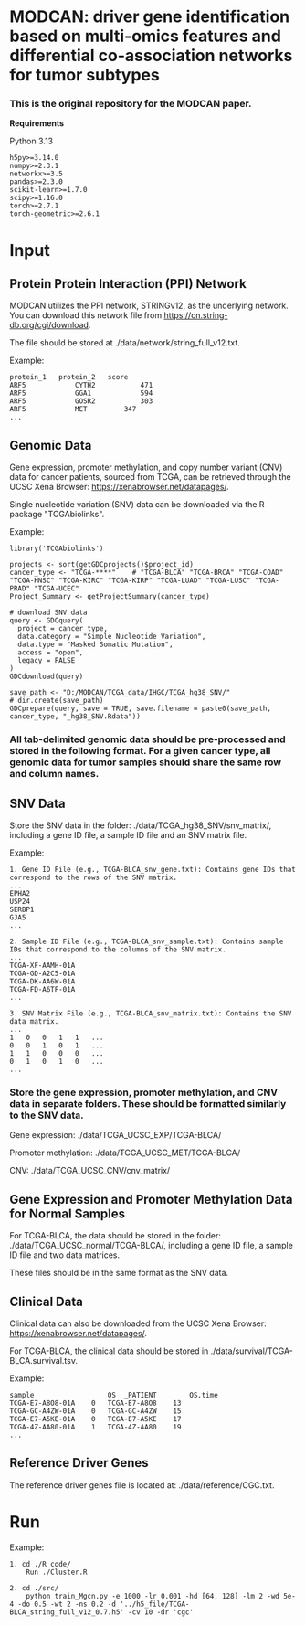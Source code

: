 # MODCAN: driver gene identification based on multi-omics features and differential co-association networks for tumor subtypes

### This is the original repository for the MODCAN paper. 

**Requirements**

Python 3.13

```
h5py>=3.14.0
numpy>=2.3.1
networkx>=3.5
pandas>=2.3.0
scikit-learn>=1.7.0
scipy>=1.16.0
torch>=2.7.1
torch-geometric>=2.6.1
```

# **Input**

## Protein Protein Interaction (PPI) Network

MODCAN utilizes the PPI network, STRINGv12, as the underlying network. You can download this network file from https://cn.string-db.org/cgi/download.

The file should be stored at ./data/network/string_full_v12.txt.

Example:
```
protein_1	protein_2	score
ARF5	        CYTH2	        471
ARF5	        GGA1	        594
ARF5	        GOSR2	        303
ARF5	        MET	        347
...
```

## Genomic Data
Gene expression, promoter methylation, and copy number variant (CNV) data for cancer patients, sourced from TCGA, can be retrieved through the UCSC Xena Browser: https://xenabrowser.net/datapages/.

Single nucleotide variation (SNV) data can be downloaded via the R package "TCGAbiolinks".

Example:
```
library('TCGAbiolinks')

projects <- sort(getGDCprojects()$project_id)
cancer_type <- "TCGA-****"    # "TCGA-BLCA" "TCGA-BRCA" "TCGA-COAD" "TCGA-HNSC" "TCGA-KIRC" "TCGA-KIRP" "TCGA-LUAD" "TCGA-LUSC" "TCGA-PRAD" "TCGA-UCEC"  
Project_Summary <- getProjectSummary(cancer_type)

# download SNV data
query <- GDCquery(
  project = cancer_type,
  data.category = "Simple Nucleotide Variation",
  data.type = "Masked Somatic Mutation", 
  access = "open",
  legacy = FALSE
)
GDCdownload(query)

save_path <- "D:/MODCAN/TCGA_data/IHGC/TCGA_hg38_SNV/"
# dir.create(save_path)
GDCprepare(query, save = TRUE, save.filename = paste0(save_path, cancer_type, "_hg38_SNV.Rdata"))
```

### All tab-delimited genomic data should be pre-processed and stored in the following format. For a given cancer type, all genomic data for tumor samples should share the same row and column names.

## SNV Data
Store the SNV data in the folder:  ./data/TCGA_hg38_SNV/snv_matrix/, including a gene ID file, a sample ID file and an SNV matrix file.

Example:
```
1. Gene ID File (e.g., TCGA-BLCA_snv_gene.txt): Contains gene IDs that correspond to the rows of the SNV matrix.
...
EPHA2
USP24
SERBP1
GJA5
...

2. Sample ID File (e.g., TCGA-BLCA_snv_sample.txt): Contains sample IDs that correspond to the columns of the SNV matrix.
...
TCGA-XF-AAMH-01A
TCGA-GD-A2C5-01A
TCGA-DK-AA6W-01A
TCGA-FD-A6TF-01A
...

3. SNV Matrix File (e.g., TCGA-BLCA_snv_matrix.txt): Contains the SNV data matrix.
...
1	0	0	1	1	...
0	0	1	0	1	...
1	1	0	0	0	...
0	1	0	1	0	...
...
```

### Store the gene expression, promoter methylation, and CNV data in separate folders. These should be formatted similarly to the SNV data.

Gene expression:	./data/TCGA_UCSC_EXP/TCGA-BLCA/

Promoter methylation: ./data/TCGA_UCSC_MET/TCGA-BLCA/

CNV: ./data/TCGA_UCSC_CNV/cnv_matrix/

## Gene Expression and Promoter Methylation Data for Normal Samples

For TCGA-BLCA, the data should be stored in the folder: ./data/TCGA_UCSC_normal/TCGA-BLCA/, including  a gene ID file, a sample ID file and two data matrices.

These files should be in the same format as the SNV data.

## Clinical Data
Clinical data can also be downloaded from the UCSC Xena Browser: https://xenabrowser.net/datapages/.

For TCGA-BLCA, the clinical data should be stored in ./data/survival/TCGA-BLCA.survival.tsv.

Example:
```
sample	                OS	_PATIENT        OS.time
TCGA-E7-A8O8-01A	0	TCGA-E7-A8O8	13
TCGA-GC-A4ZW-01A	0	TCGA-GC-A4ZW	15
TCGA-E7-A5KE-01A	0	TCGA-E7-A5KE	17
TCGA-4Z-AA80-01A	1	TCGA-4Z-AA80	19
...
```

## Reference Driver Genes

The reference driver genes file is located at: ./data/reference/CGC.txt.

# **Run**

Example:

```
1. cd ./R_code/
	Run ./Cluster.R

2. cd ./src/
	python train_Mgcn.py -e 1000 -lr 0.001 -hd [64, 128] -lm 2 -wd 5e-4 -do 0.5 -wt 2 -ns 0.2 -d '../h5_file/TCGA-BLCA_string_full_v12_0.7.h5' -cv 10 -dr 'cgc'
```
